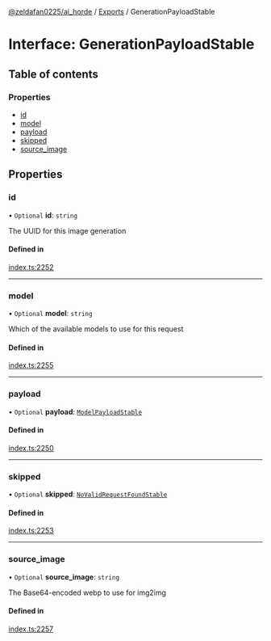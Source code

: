 [@zeldafan0225/ai_horde](../README.md) / [Exports](../modules.md) / GenerationPayloadStable

# Interface: GenerationPayloadStable

## Table of contents

### Properties

- [id](GenerationPayloadStable.md#id)
- [model](GenerationPayloadStable.md#model)
- [payload](GenerationPayloadStable.md#payload)
- [skipped](GenerationPayloadStable.md#skipped)
- [source\_image](GenerationPayloadStable.md#source_image)

## Properties

### id

• `Optional` **id**: `string`

The UUID for this image generation

#### Defined in

[index.ts:2252](https://github.com/ZeldaFan0225/ai_horde/blob/af05e2d/index.ts#L2252)

___

### model

• `Optional` **model**: `string`

Which of the available models to use for this request

#### Defined in

[index.ts:2255](https://github.com/ZeldaFan0225/ai_horde/blob/af05e2d/index.ts#L2255)

___

### payload

• `Optional` **payload**: [`ModelPayloadStable`](ModelPayloadStable.md)

#### Defined in

[index.ts:2250](https://github.com/ZeldaFan0225/ai_horde/blob/af05e2d/index.ts#L2250)

___

### skipped

• `Optional` **skipped**: [`NoValidRequestFoundStable`](NoValidRequestFoundStable.md)

#### Defined in

[index.ts:2253](https://github.com/ZeldaFan0225/ai_horde/blob/af05e2d/index.ts#L2253)

___

### source\_image

• `Optional` **source\_image**: `string`

The Base64-encoded webp to use for img2img

#### Defined in

[index.ts:2257](https://github.com/ZeldaFan0225/ai_horde/blob/af05e2d/index.ts#L2257)
